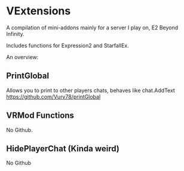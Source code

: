 # VExtensions

A compilation of mini-addons mainly for a server I play on, E2 Beyond Infinity.

Includes functions for Expression2 and StarfallEx.

An overview:

## PrintGlobal
Allows you to print to other players chats, behaves like chat.AddText
https://github.com/Vurv78/printGlobal
## VRMod Functions
No Github.
## HidePlayerChat (Kinda weird)
No Github

